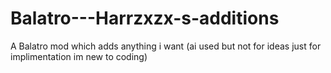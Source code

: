 # Balatro---Harrzxzx-s-additions
A Balatro mod which adds anything i want (ai used but not for ideas just for implimentation im new to coding)
